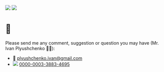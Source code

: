 ![](https://github-readme-stats.vercel.app/api?username=plyush1993&theme=blue-green)
![](https://github-readme-stats.vercel.app/api/top-langs/?username=plyush1993&theme=blue-green)

# :memo:
Please send me any comment, suggestion or question you may have (Mr. Ivan Plyushchenko :man_scientist:): 
- :e-mail: plyushchenko.ivan@gmail.com
- <img src="https://info.orcid.org/wp-content/uploads/2019/11/orcid_16x16.png"> [0000-0003-3883-4695](https://orcid.org/0000-0003-3883-4695)

<!-- 
**plyush1993/plyush1993** is a ✨ _special_ ✨ repository because its `README.md` (this file) appears on your GitHub profile.

Here are some ideas to get you started:

- 🔭 I’m currently working on ...
- 🌱 I’m currently learning ...
- 👯 I’m looking to collaborate on ...
- 🤔 I’m looking for help with ...
- 💬 Ask me about ...
- 📫 How to reach me: ...
- 😄 Pronouns: ...
- ⚡ Fun fact: ...
-->
